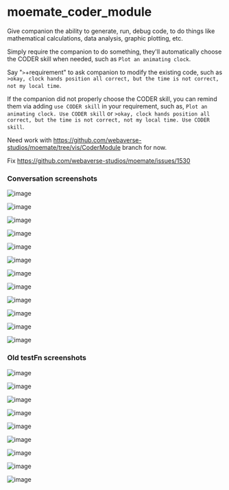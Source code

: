 # moemate_coder_module
Give companion the ability to generate, run, debug code, to do things like mathematical calculations, data analysis, graphic plotting, etc.

Simply require the companion to do something, they'll automatically choose the CODER skill when needed, such as `Plot an animating clock`.

Say "`>`+requirement" to ask companion to modify the existing code, such as `>okay, clock hands position all correct, but the time is not correct, not my local time`.

If the companion did not properly choose the CODER skill, you can remind them via adding `use CODER skill` in your requirement, such as, `Plot an animating clock. Use CODER skill` or `>okay, clock hands position all correct, but the time is not correct, not my local time. Use CODER skill`.

Need work with https://github.com/webaverse-studios/moemate/tree/vis/CoderModule branch for now.

Fix https://github.com/webaverse-studios/moemate/issues/1530

### Conversation screenshots
![image](https://github.com/webaverse-studios/moemate_coder_module/assets/10785634/8d46fda5-5cdc-4925-9ac0-e1839dfe8d3d)

![image](https://github.com/webaverse-studios/moemate_coder_module/assets/10785634/898d7993-c5eb-4ff5-8d7c-0cb9122e9e53)

![image](https://github.com/webaverse-studios/moemate_coder_module/assets/10785634/c1ddee7f-e2dd-417f-9093-bcfad8d554a3)

![image](https://github.com/webaverse-studios/moemate_coder_module/assets/10785634/c7cecb46-c004-43e3-8b23-32349ab21a04)

![image](https://github.com/webaverse-studios/moemate_coder_module/assets/10785634/aa14e28e-5ea8-4467-b8fa-8a62632ea664)

![image](https://github.com/webaverse-studios/moemate_coder_module/assets/10785634/1f241385-49da-4dcc-b458-8ef158f029b8)

![image](https://github.com/webaverse-studios/moemate_coder_module/assets/10785634/740c71c1-875c-47b7-bb4d-352b3438f5ac)

![image](https://github.com/webaverse-studios/moemate_coder_module/assets/10785634/37f30bd7-1314-4496-bf44-b955a1fc51b5)

![image](https://github.com/webaverse-studios/moemate_coder_module/assets/10785634/18dff9ea-7f7d-4a21-a587-61b870146772)

![image](https://github.com/webaverse-studios/moemate_coder_module/assets/10785634/7354458c-850a-49f3-bbbd-f00c464b2fc7)

![image](https://github.com/webaverse-studios/moemate_coder_module/assets/10785634/d186a271-2033-4209-8102-7c6e6c8f1632)

![image](https://github.com/webaverse-studios/moemate_coder_module/assets/10785634/49f8f8eb-0916-4195-9066-b136871f2289)

### Old testFn screenshots
![image](https://github.com/webaverse-studios/moemate_coder_module/assets/10785634/3cf1ad77-4e48-4c39-acb9-941cbd2d79e6)

![image](https://github.com/webaverse-studios/moemate_coder_module/assets/10785634/c9436fd0-888d-47aa-a45a-26e2454be95a)

![image](https://github.com/webaverse-studios/moemate_coder_module/assets/10785634/40888fe2-bcec-4343-a623-a0ec3a9fb86c)

![image](https://github.com/webaverse-studios/moemate_coder_module/assets/10785634/51c60451-320d-43e1-8a73-558b8990aaa9)

![image](https://github.com/webaverse-studios/moemate_coder_module/assets/10785634/c0c1cf3d-faf5-490d-926c-4cb7a5cb047b)

![image](https://github.com/webaverse-studios/moemate_coder_module/assets/10785634/465beb35-e9b5-4263-bd4f-750a4d43de65)

![image](https://github.com/webaverse-studios/moemate_coder_module/assets/10785634/a762be55-b981-4129-946d-696fa4f3ab2a)

![image](https://github.com/webaverse-studios/moemate_coder_module/assets/10785634/2d3c07d0-d0b2-4f50-a835-f2f45b2f19ab)

![image](https://github.com/webaverse-studios/moemate_coder_module/assets/10785634/1b192a58-e421-44e7-8ede-f0f2215ee5e1)
